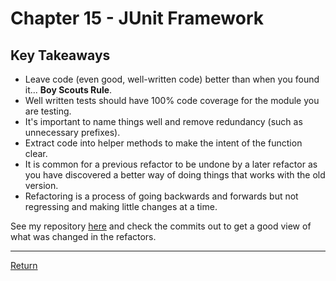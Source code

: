 # Chapter 15 - JUnit Framework

## Key Takeaways

- Leave code (even good, well-written code) better than when you found it... **Boy Scouts Rule**.
- Well written tests should have 100% code coverage for the module you are testing.
- It's important to name things well and remove redundancy (such as unnecessary prefixes).
- Extract code into helper methods to make the intent of the function clear.
- It is common for a previous refactor to be undone by a later refactor as you have discovered a better way of doing things that works with the old version.
- Refactoring is a process of going backwards and forwards but not regressing and making little changes at a time.

See my repository [here](https://github.com/dempseyt/junit-internals/) and check the commits out to get a good view of what was changed in the refactors.

---

[Return](../)
